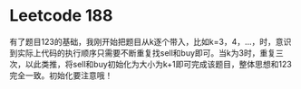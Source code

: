 # Leetcode 188

有了题目123的基础，我刚开始把题目从k逐个带入，比如k=3，4，...，时，意识到实际上代码的执行顺序只需要不断重复找sell和buy即可。当k为3时，重复三次，以此类推，将sell和buy初始化为大小为k+1即可完成该题目，整体思想和123完全一致。初始化要注意哦！